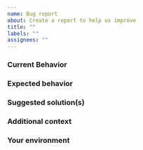 ```yaml
---
name: Bug report
about: Create a report to help us improve
title: ""
labels: ""
assignees: ""
---
```


### Current Behavior

<!-- If applicable, add screenshots/code to help explain your problem. -->

### Expected behavior

<!-- A clear and concise description of what you expected to happen. -->

### Suggested solution(s)

<!-- How could we solve this bug? What changes would need to be made? -->

### Additional context

<!-- Add any other context about the problem here.  -->

### Your environment

<!--
  PLEASE RUN THIS COMMAND INSIDE YOUR PROJECT:
  npx envinfo --system OS --browsers --binaries --npmPackages @norgate-av/react-hooks,react,react-dom,typescript --npmGlobalPackages @norgate-av/react-hooks,typescript
  AND PASTE ITS CONTENTS BELOW INSIDE THE CODE SNIPPET vvvvvvvvv
-->

```text

```

